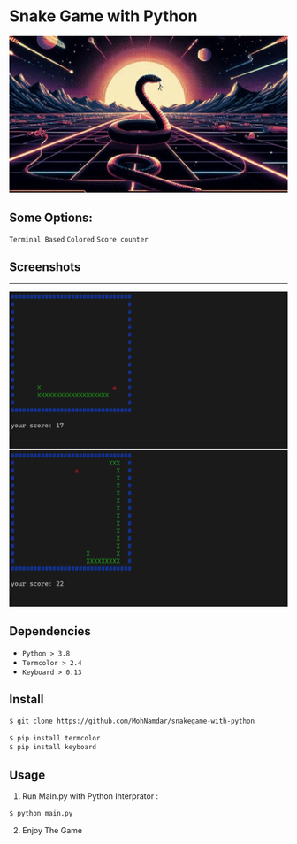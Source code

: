 # Snake Game with Python

![Heading](https://github.com/MohNamdar/Snakegame-with-Python/blob/main/snakegame.jpg)

## Some Options:
`Terminal Based` `Colored` `Score counter`

## Screenshots
------------
![Screenshot 1](https://github.com/MohNamdar/Snakegame-with-Python/blob/main/Screenshots/01.png)
![Screenshot 1](https://github.com/MohNamdar/Snakegame-with-Python/blob/main/Screenshots/02.png)

Dependencies
------------

-  `Python > 3.8`
-  `Termcolor > 2.4`
-  `Keyboard > 0.13`

Install
-------
```bash
$ git clone https://github.com/MohNamdar/snakegame-with-python
```
```bash
$ pip install termcolor
$ pip install keyboard
```

Usage
-----

1. Run Main.py with Python Interprator :

```bash
$ python main.py
```

2. Enjoy The Game

